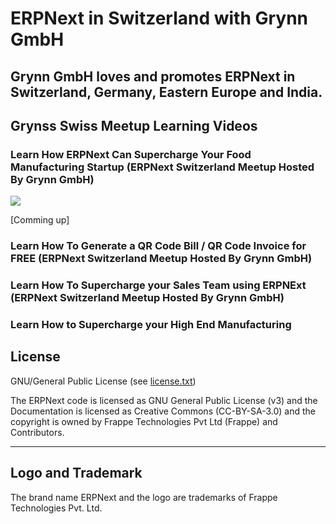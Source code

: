 # ERPNext in Switzerland with Grynn GmbH

## Grynn GmbH loves and promotes ERPNext in Switzerland, Germany, Eastern Europe and India. 

## Grynss Swiss Meetup Learning Videos

### Learn How ERPNext Can Supercharge Your Food Manufacturing Startup (ERPNext Switzerland Meetup Hosted By Grynn GmbH)
[![](http://img.youtube.com/vi/me08XIo4W34/0.jpg)](http://www.youtube.com/watch?v=me08XIo4W34 "Learn How ERPNext Can Supercharge Your Food Manufacturing Startup")

[Comming up]

### Learn How To Generate a QR Code Bill / QR Code Invoice for FREE (ERPNext Switzerland Meetup Hosted By Grynn GmbH)
### Learn How To Supercharge your Sales Team using ERPNExt  (ERPNext Switzerland Meetup Hosted By Grynn GmbH)
### Learn How to Supercharge your High End Manufacturing




## License

GNU/General Public License (see [license.txt](license.txt))

The ERPNext code is licensed as GNU General Public License (v3) and the Documentation is licensed as Creative Commons (CC-BY-SA-3.0) and the copyright is owned by Frappe Technologies Pvt Ltd (Frappe) and Contributors.

---

## Logo and Trademark

The brand name ERPNext and the logo are trademarks of Frappe Technologies Pvt. Ltd.



